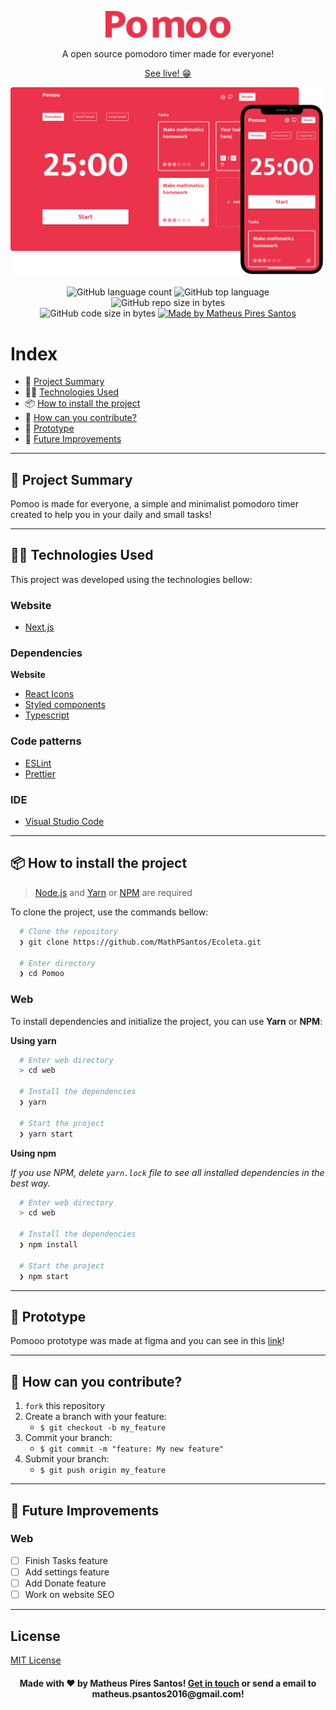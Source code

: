 <p align="center">
  <img src=".github/logo.png" width='200px' />
	
  <p align="center">
  A open source pomodoro timer made for everyone!
  </p>
  <p align="center">
  <a href="https://pomoo.vercel.app/">See live! 😁</a>
  </p>
  <p align="center">
    <img src=".github/cover.png" width='900px' />
  </p>
</p>

<p align="center">
  <img alt="GitHub language count" src="https://img.shields.io/github/languages/count/MathPSantos/Pomoo?color=red">

  <img alt="GitHub top language" src="https://img.shields.io/github/languages/top/MathPSantos/Pomoo?logo=typescript">

  <img alt="GitHub repo size in bytes" src="https://img.shields.io/github/repo-size/MathPSantos/Pomoo?color=red">

  <br>

  <img alt="GitHub code size in bytes" src="https://img.shields.io/github/last-commit/MathPSantos/Pomoo?color=red">

  <a href="https://www.linkedin.com/in/mathpsantos/">
    <img alt="Made by Matheus Pires Santos" src="https://img.shields.io/badge/made%20by-MathPSantos-%2304D361?color=red">
  </a>
</p>

 
# Index

- 🚀 [Project Summary](#-project-summary)
- 👨‍💻️ [Technologies Used](#%EF%B8%8F-technologies-used)
- 📦️ [How to install the project](#%EF%B8%8F-how-to-install-the-project)
- 🤔️ [How can you contribute?](#%EF%B8%8F-how-can-you-contribute)
- 🎨 [Prototype](#-prototype)
- 🔮 [Future Improvements](#-future-improvements)

---
## 🚀 Project Summary

Pomoo is made for everyone, a simple and minimalist pomodoro timer created to help you in your daily and small tasks!
 
---
## 👨‍💻️ Technologies Used

This project was developed using the technologies bellow:


### Website

  - [Next.js](https://nextjs.org/)
  
### Dependencies

  **Website**
  - [React Icons](https://react-icons.github.io/react-icons/)
  - [Styled components](https://styled-components.com/)
  - [Typescript](https://www.typescriptlang.org/)
  
### Code patterns

  - [ESLint](https://eslint.org/)
  - [Prettier](https://prettier.io/)

### IDE

  - [Visual Studio Code](https://code.visualstudio.com/)

---
 
## 📦️ How to install the project

> [Node.js](https://nodejs.org/en/) and [Yarn](https://yarnpkg.com/) or [NPM](https://www.npmjs.com/) are required

To clone the project, use the commands bellow:

```bash
  # Clone the repository
  ❯ git clone https://github.com/MathPSantos/Ecoleta.git

  # Enter directory
  ❯ cd Pomoo
```

### Web

To install dependencies and initialize the project, you can use **Yarn** or **NPM**:

**Using yarn**

```bash
  # Enter web directory
  > cd web

  # Install the dependencies
  ❯ yarn

  # Start the project
  ❯ yarn start
```

**Using npm**

*If you use NPM, delete `yarn.lock` file to see all installed dependencies in the best way.*

```bash
  # Enter web directory
  > cd web
  
  # Install the dependencies
  ❯ npm install

  # Start the project
  ❯ npm start
```

---

## 🎨 Prototype

Pomooo prototype was made at figma and you can see in this [link](https://www.figma.com/file/KDnbJJp6sywxt7PaVoMXmL/Pomoo?node-id=65%3A5)!

---
 
## 🤔️ How can you contribute?

1. `fork` this repository
2. Create a branch with your feature:
   - `$ git checkout -b my_feature`
3. Commit your branch:
   - `$ git commit -m "feature: My new feature"`
4. Submit your branch:
   - `$ git push origin my_feature`
   
---
   
## 🔮 Future Improvements

### Web
  - [ ] Finish Tasks feature
  - [ ] Add settings feature
  - [ ] Add Donate feature
  - [ ] Work on website SEO

---

## License
[MIT License](/LICENSE)

<h4 align="center">
  Made with ❤️ by Matheus Pires Santos! <a href="https://www.linkedin.com/in/mathpsantos/">Get in touch</a> or send a email to matheus.psantos2016@gmail.com!
</h4>
  

